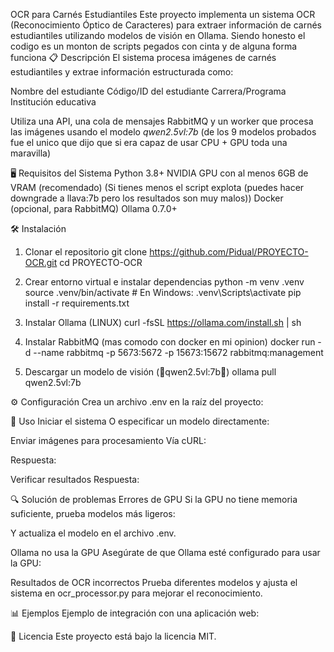 OCR para Carnés Estudiantiles
Este proyecto implementa un sistema OCR (Reconocimiento Óptico de Caracteres) para extraer información de carnés estudiantiles utilizando modelos de visión en Ollama.
Siendo honesto el codigo es un monton de scripts pegados con cinta y de alguna forma funciona
📋 Descripción
El sistema procesa imágenes de carnés estudiantiles y extrae información estructurada como:

Nombre del estudiante
Código/ID del estudiante
Carrera/Programa
Institución educativa

Utiliza una API, una cola de mensajes RabbitMQ y un worker que procesa las imágenes usando el modelo *qwen2.5vl:7b* (de los 9 modelos probados fue el unico que dijo que si era capaz de usar CPU + GPU toda una maravilla)

🖥️ Requisitos del Sistema
Python 3.8+
NVIDIA GPU con al menos 6GB de VRAM (recomendado) (Si tienes menos el script explota (puedes hacer downgrade a llava:7b pero los resultados son muy malos))
Docker (opcional, para RabbitMQ)
Ollama 0.7.0+

🛠️ Instalación
1. Clonar el repositorio
git clone https://github.com/Pidual/PROYECTO-OCR.git
cd PROYECTO-OCR

2. Crear entorno virtual e instalar dependencias
python -m venv .venv
source .venv/bin/activate  # En Windows: .venv\Scripts\activate
pip install -r requirements.txt

3. Instalar Ollama (LINUX)
curl -fsSL https://ollama.com/install.sh | sh

4. Instalar RabbitMQ (mas comodo con docker en mi opinion)
docker run -d --name rabbitmq -p 5673:5672 -p 15673:15672 rabbitmq:management

5. Descargar un modelo de visión (💙qwen2.5vl:7b💙)
ollama pull qwen2.5vl:7b  

⚙️ Configuración
Crea un archivo .env en la raíz del proyecto:

🚀 Uso
Iniciar el sistema
O especificar un modelo directamente:

Enviar imágenes para procesamiento
Vía cURL:

Respuesta:

Verificar resultados
Respuesta:

🔍 Solución de problemas
Errores de GPU
Si la GPU no tiene memoria suficiente, prueba modelos más ligeros:

Y actualiza el modelo en el archivo .env.

Ollama no usa la GPU
Asegúrate de que Ollama esté configurado para usar la GPU:

Resultados de OCR incorrectos
Prueba diferentes modelos y ajusta el sistema en ocr_processor.py para mejorar el reconocimiento.

📊 Ejemplos
Ejemplo de integración con una aplicación web:

📝 Licencia
Este proyecto está bajo la licencia MIT.
